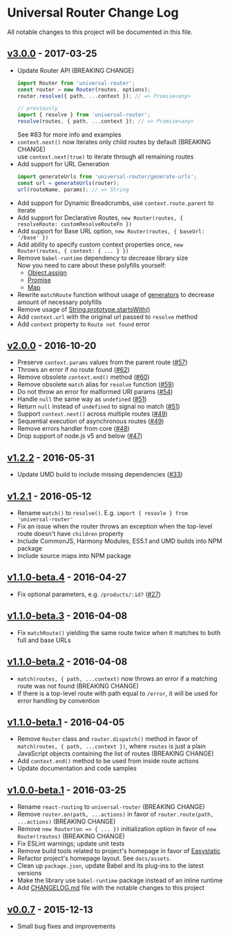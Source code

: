# Universal Router Change Log

All notable changes to this project will be documented in this file.

## [v3.0.0] - 2017-03-25

- Update Router API (BREAKING CHANGE)
  ```js
  import Router from 'universal-router';
  const router = new Router(routes, options);
  router.resolve({ path, ...context }); // => Promise<any>

  // previously
  import { resolve } from 'universal-router';
  resolve(routes, { path, ...context }); // => Promise<any>
  ```
  See #83 for more info and examples
- `context.next()` now iterates only child routes by default (BREAKING CHANGE)<br>
  use `context.next(true)` to iterate through all remaining routes
- Add support for URL Generation
  ```js
  import generateUrls from 'universal-router/generate-urls';
  const url = generateUrls(router);
  url(routeName, params); // => String
  ```
- Add support for Dynamic Breadcrumbs, use `context.route.parent` to iterate
- Add support for Declarative Routes, `new Router(routes, { resolveRoute: customResolveRouteFn })`
- Add support for Base URL option, `new Router(routes, { baseUrl: '/base' })`
- Add ability to specify custom context properties once, `new Router(routes, { context: { ... } })`
- Remove `babel-runtime` dependency to decrease library size<br>
  Now you need to care about these polyfills yourself:
  - [Object.assign](https://developer.mozilla.org/ru/docs/Web/JavaScript/Reference/Global_Objects/Object/assign)
  - [Promise](https://developer.mozilla.org/en/docs/Web/JavaScript/Reference/Global_Objects/Promise)
  - [Map](https://developer.mozilla.org/en/docs/Web/JavaScript/Reference/Global_Objects/Map)
- Rewrite `matchRoute` function without usage of
  [generators](https://developer.mozilla.org/en/docs/Web/JavaScript/Reference/Statements/function*)
  to decrease amount of necessary polyfills
- Remove usage of
  [String.prototype.startsWith()](https://developer.mozilla.org/en/docs/Web/JavaScript/Reference/Global_Objects/String/startsWith)
- Add `context.url` with the original url passed to `resolve` method
- Add `context` property to `Route not found` error

## [v2.0.0] - 2016-10-20

- Preserve `context.params` values from the parent route ([#57](https://github.com/kriasoft/universal-router/pull/57))
- Throws an error if no route found ([#62](https://github.com/kriasoft/universal-router/pull/62))
- Remove obsolete `context.end()` method ([#60](https://github.com/kriasoft/universal-router/pull/60))
- Remove obsolete `match` alias for `resolve` function ([#59](https://github.com/kriasoft/universal-router/pull/59))
- Do not throw an error for malformed URI params ([#54](https://github.com/kriasoft/universal-router/pull/54))
- Handle `null` the same way as `undefined` ([#51](https://github.com/kriasoft/universal-router/pull/51))
- Return `null` instead of `undefined` to signal no match ([#51](https://github.com/kriasoft/universal-router/pull/51))
- Support `context.next()` across multiple routes ([#49](https://github.com/kriasoft/universal-router/pull/49))
- Sequential execution of asynchronous routes ([#49](https://github.com/kriasoft/universal-router/pull/49))
- Remove errors handler from core ([#48](https://github.com/kriasoft/universal-router/pull/48))
- Drop support of node.js v5 and below ([#47](https://github.com/kriasoft/universal-router/pull/47))

## [v1.2.2] - 2016-05-31

- Update UMD build to include missing dependencies ([#33](https://github.com/kriasoft/universal-router/pull/33))

## [v1.2.1] - 2016-05-12

- Rename `match()` to `resolve()`. E.g. `import { resovle } from 'universal-router'`
- Fix an issue when the router throws an exception when the top-level route doesn't have `children` property
- Include CommonJS, Harmony Modules, ES5.1 and UMD builds into NPM package
- Include source maps into NPM package

## [v1.1.0-beta.4] - 2016-04-27

- Fix optional parameters, e.g. `/products/:id?` ([#27](https://github.com/kriasoft/universal-router/pull/27))

## [v1.1.0-beta.3] - 2016-04-08

- Fix `matchRoute()` yielding the same route twice when it matches to both full and base URLs

## [v1.1.0-beta.2] - 2016-04-08

- `match(routes, { path, ...context)` now throws an error if a matching route was not found (BREAKING CHANGE)
- If there is a top-level route with path equal to `/error`, it will be used for error handling by convention

## [v1.1.0-beta.1] - 2016-04-05

- Remove `Router` class and `router.dispatch()` method in favor of
 `match(routes, { path, ...context })`, where `routes` is just a plain JavaScript objects containing
 the list of routes (BREAKING CHANGE)
- Add `context.end()` method to be used from inside route actions
- Update documentation and code samples

## [v1.0.0-beta.1] - 2016-03-25

- Rename `react-routing` to `universal-router` (BREAKING CHANGE)
- Remove `router.on(path, ...actions)` in favor of `router.route(path, ...actions)` (BREAKING CHANGE)
- Remove `new Router(on => { ... })` initialization option in favor of `new Router(routes)` (BREAKING CHANGE)
- Fix ESLint warnings; update unit tests
- Remove build tools related to project's homepage in favor of [Easystatic](https://easystatic.com)
- Refactor project's homepage layout. See `docs/assets`.
- Clean up `package.json`, update Babel and its plug-ins to the latest versions
- Make the library use `babel-runtime` package instead of an inline runtime
- Add [CHANGELOG.md](CHANGELOG.md) file with the notable changes to this project

## [v0.0.7] - 2015-12-13

- Small bug fixes and improvements

[unreleased]: https://github.com/kriasoft/universal-router/compare/v3.0.0...HEAD
[v3.0.0]: https://github.com/kriasoft/universal-router/compare/v2.0.0...v3.0.0
[v2.0.0]: https://github.com/kriasoft/universal-router/compare/v1.2.2...v2.0.0
[v1.2.2]: https://github.com/kriasoft/universal-router/compare/v1.2.1...v1.2.2
[v1.2.1]: https://github.com/kriasoft/universal-router/compare/v1.1.0-beta.4...v1.2.1
[v1.1.0-beta.4]: https://github.com/kriasoft/universal-router/compare/v1.1.0-beta.3...v1.1.0-beta.4
[v1.1.0-beta.3]: https://github.com/kriasoft/universal-router/compare/v1.1.0-beta.2...v1.1.0-beta.3
[v1.1.0-beta.2]: https://github.com/kriasoft/universal-router/compare/v1.1.0-beta.1...v1.1.0-beta.2
[v1.1.0-beta.1]: https://github.com/kriasoft/universal-router/compare/v1.0.0-beta.1...v1.1.0-beta.1
[v1.0.0-beta.1]: https://github.com/kriasoft/universal-router/compare/v0.0.7...v1.0.0-beta.1
[v0.0.7]: https://github.com/kriasoft/universal-router/compare/v0.0.6...v0.0.7
